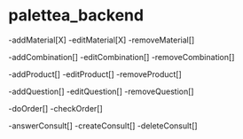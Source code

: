 # palettea_backend

-addMaterial[X]
-editMaterial[X]
-removeMaterial[]

-addCombination[]
-editCombination[]
-removeCombination[]

-addProduct[]
-editProduct[]
-removeProduct[]

-addQuestion[]
-editQuestion[]
-removeQuestion[]

-doOrder[]
-checkOrder[]

-answerConsult[]
-createConsult[]
-deleteConsult[]
